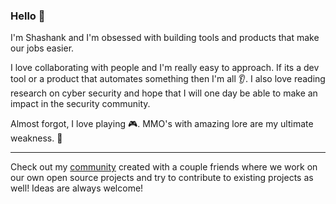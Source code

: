 ### Hello 👋

I'm Shashank and I'm obsessed with building tools and products that make our jobs easier. 

I love collaborating with people and I'm really easy to approach. If its a dev tool or a product that automates something then I'm all :ear:. I also love reading research on cyber security and hope that I will one day be able to make an impact in the security community.

Almost forgot, I love playing :video_game:. MMO's with amazing lore are my ultimate weakness. :grimacing:

---

Check out my [community](https://www.github.com/collabhere) created with a couple friends where we work on our own open source projects and try to contribute to existing projects as well! Ideas are always welcome!

